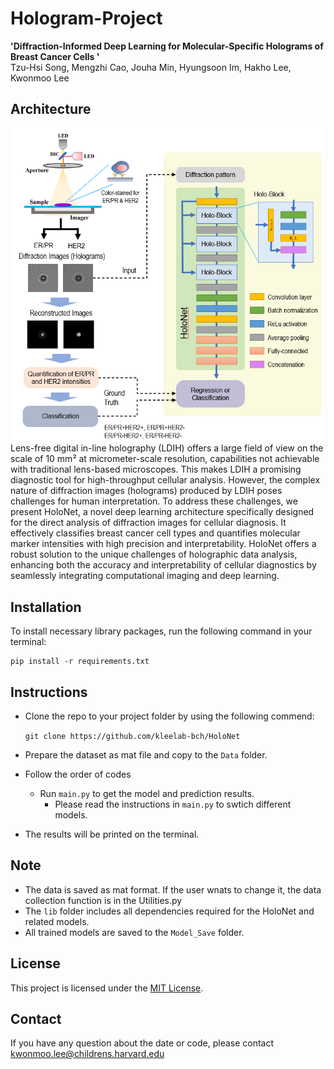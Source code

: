 # Hologram-Project
**'Diffraction-Informed Deep Learning for Molecular-Specific Holograms of Breast Cancer Cells '** \
Tzu-Hsi Song, Mengzhi Cao, Jouha Min, Hyungsoon Im, Hakho Lee, Kwonmoo Lee

## Architecture
<img src="/assets/Fig1.png" width=500>
Lens-free digital in-line holography (LDIH) offers a large field of view on the scale of 10 mm² at micrometer-scale resolution, capabilities not achievable with traditional lens-based microscopes. This makes LDIH a promising diagnostic tool for high-throughput cellular analysis. However, the complex nature of diffraction images (holograms) produced by LDIH poses challenges for human interpretation. To address these challenges, we present HoloNet, a novel deep learning architecture specifically designed for the direct analysis of diffraction images for cellular diagnosis. It effectively classifies breast cancer cell types and quantifies molecular marker intensities with high precision and interpretability. HoloNet offers a robust solution to the unique challenges of holographic data analysis, enhancing both the accuracy and interpretability of cellular diagnostics by seamlessly integrating computational imaging and deep learning.

## Installation
To install necessary library packages, run the following command in your terminal:
```
pip install -r requirements.txt
```

## Instructions
* Clone the repo to your project folder by using the following commend:

    ``git clone https://github.com/kleelab-bch/HoloNet``

* Prepare the dataset as mat file and copy to the ``Data`` folder. 
* Follow the order of codes
  * Run ``main.py`` to get the model and prediction results.
    * Please read the instructions in ``main.py`` to swtich different models. 
* The results will be printed on the terminal. 

## Note
- The data is saved as mat format. If the user wnats to change it, the data collection function is in the Utilities.py  
- The ``lib`` folder includes all dependencies required for the HoloNet and related models.
- All trained models are saved to the ``Model_Save`` folder.

## License
This project is licensed under the [MIT License](LICENSE).

## Contact
If you have any question about the date or code, please contact [kwonmoo.lee@childrens.harvard.edu](mailto:Kwonmoo.lee@childrens.harvard.edu)

